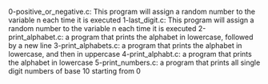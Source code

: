 0-positive_or_negative.c: This program will assign a random number to the variable n each time it is executed
1-last_digit.c: This program will assign a random number to the variable n each time it is executed
2-print_alphabet.c: a program that prints the alphabet in lowercase, followed by a new line
3-print_alphabets.c: a program that prints the alphabet in lowercase, and then in uppercase
4-print_alphabt.c: a program that prints the alphabet in lowercase
5-print_numbers.c: a program that prints all single digit numbers of base 10 starting from 0
